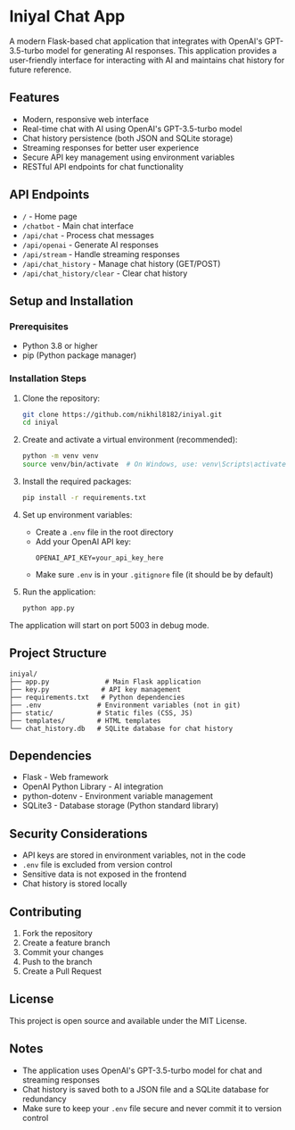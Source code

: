 # Iniyal Chat App

A modern Flask-based chat application that integrates with OpenAI's GPT-3.5-turbo model for generating AI responses. This application provides a user-friendly interface for interacting with AI and maintains chat history for future reference.

## Features
- Modern, responsive web interface
- Real-time chat with AI using OpenAI's GPT-3.5-turbo model
- Chat history persistence (both JSON and SQLite storage)
- Streaming responses for better user experience
- Secure API key management using environment variables
- RESTful API endpoints for chat functionality

## API Endpoints
- `/` - Home page
- `/chatbot` - Main chat interface
- `/api/chat` - Process chat messages
- `/api/openai` - Generate AI responses
- `/api/stream` - Handle streaming responses
- `/api/chat_history` - Manage chat history (GET/POST)
- `/api/chat_history/clear` - Clear chat history

## Setup and Installation

### Prerequisites
- Python 3.8 or higher
- pip (Python package manager)

### Installation Steps
1. Clone the repository:
   ```bash
   git clone https://github.com/nikhil8182/iniyal.git
   cd iniyal
   ```

2. Create and activate a virtual environment (recommended):
   ```bash
   python -m venv venv
   source venv/bin/activate  # On Windows, use: venv\Scripts\activate
   ```

3. Install the required packages:
   ```bash
   pip install -r requirements.txt
   ```

4. Set up environment variables:
   - Create a `.env` file in the root directory
   - Add your OpenAI API key:
     ```
     OPENAI_API_KEY=your_api_key_here
     ```
   - Make sure `.env` is in your `.gitignore` file (it should be by default)

5. Run the application:
   ```bash
   python app.py
   ```

The application will start on port 5003 in debug mode.

## Project Structure
```
iniyal/
├── app.py              # Main Flask application
├── key.py             # API key management
├── requirements.txt   # Python dependencies
├── .env              # Environment variables (not in git)
├── static/           # Static files (CSS, JS)
├── templates/        # HTML templates
└── chat_history.db   # SQLite database for chat history
```

## Dependencies
- Flask - Web framework
- OpenAI Python Library - AI integration
- python-dotenv - Environment variable management
- SQLite3 - Database storage (Python standard library)

## Security Considerations
- API keys are stored in environment variables, not in the code
- `.env` file is excluded from version control
- Sensitive data is not exposed in the frontend
- Chat history is stored locally

## Contributing
1. Fork the repository
2. Create a feature branch
3. Commit your changes
4. Push to the branch
5. Create a Pull Request

## License
This project is open source and available under the MIT License.

## Notes
- The application uses OpenAI's GPT-3.5-turbo model for chat and streaming responses
- Chat history is saved both to a JSON file and a SQLite database for redundancy
- Make sure to keep your `.env` file secure and never commit it to version control 